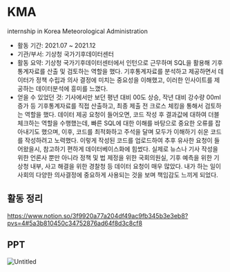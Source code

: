 # KMA
internship in Korea Meteorological Administration 
- 활동 기간: 2021.07 ~ 2021.12
- 기관/부서: 기상청 국가기후데이터센터
- 활동 요약: 기상청 국가기후데이터센터에서 인턴으로 근무하며 SQL을 활용해 기후통계자료를 산출 및 검토하는 역할을 했다. 기후통계자료를 분석하고 제공하면서 데이터가 정책 수립과 의사 결정에 미치는 중요성을 이해했고, 이러한 인사이트를 제공하는 데이터분석에 흥미를 느꼈다.
- 얻을 수 있었던 것: 기사에서만 보던 평년 대비 00도 상승, 작년 대비 강수량 00ml 증가 등 기후통계자료를 직접 산출하고, 최종 제출 전 크로스 체킹을 통해서 검토하는 역할을 했다. 데이터 제공 요청이 들어오면, 코드 작성 후 결과값에 대하여 더블 체크하는 역할을 수행했는데, 빠른 SQL에 대한 이해를 바탕으로 중요한 오류를 잡아내기도 했으며, 이후, 코드를 최적화하고 주석을 달며 모두가 이해하기 쉬운 코드를 작성하려고 노력했다. 이렇게 작성된 코드를 업로드하여 추후 유사한 요청이 들어왔을시, 참고하기 편하게 데이터베이스화에 힘썼다. 실제로 뉴스나 기사 작성을 위한 언론사 뿐만 아니라 정책 및 법 제정을 위한 국회의원실, 기후 예측을 위한 기상청 내부, 사고 해결을 위한 경찰청 등 데이터 요청이 매우 많았다. 내가 하는 일이 사회의 다양한 의사결정에 중요하게 사용되는 것을 보며 책임감도 느끼게 되었다.

## 활동 정리
https://www.notion.so/3f9920a77a204df49ac9fb345b3e3eb8?pvs=4#5a3b810450c34752876ad64f8d3c8cf8

## PPT
![Untitled](https://prod-files-secure.s3.us-west-2.amazonaws.com/600fc5c6-3c2d-4bc3-bd3b-001476eabeeb/a55a127d-f51b-4694-be23-372ed7ab1e5f/Untitled.png)
